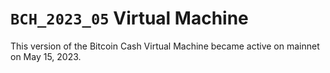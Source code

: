 # `BCH_2023_05` Virtual Machine

This version of the Bitcoin Cash Virtual Machine became active on mainnet on May 15, 2023.
